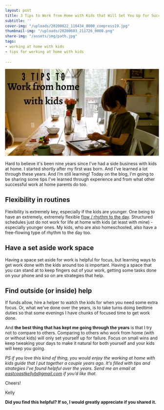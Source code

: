 ```yaml
---
layout: post
title: 3 Tips to Work from Home with Kids that Will Set You Up for Success
subtitle: ''
cover-img: "/uploads/20200822_110434_0000_compress19.jpg"
thumbnail-img: "/uploads/20200603_211726_0000.png"
share-img: "/assets/img/path.jpg"
tags:
- working at home with kids
- tips for working at home with kids

---
```

![](/uploads/20200603_211726_0000.png)

Hard to believe it's been nine years since I've had a side business with kids at home. I started shortly after my first was born. And I've learned a lot through these years. And I’m still learning! Today on the blog, I'm going to be sharing some tips I've learned through experience and from what other successful work at home parents do too.

## Flexibility in routines

Flexibility is extremely key, especially if the kids are younger. One being to have an extremely, extremely flexible [flow / rhythm to the day](https://www.eastcoastkelly.com/at%20home%20with%20kids/planning/2020/05/21/how-to-create-a-daily-rhythm-at-home.html). Structured schedules just do not work for life at home with kids (at least with mine) - especially younger ones. My kids, who are also homeschooled, also have a free-flowing type of rhythm to the day too.

## Have a set aside work space

Having a space set aside for work is helpful for focus, but learning ways to get work done with the kids around too is important. Having a space that you can stand at to keep fingers out of your work, getting some tasks done on your phone and so on are strategies that help.

## Find outside (or inside) help

If funds allow, hire a helper to watch the kids for when you need some extra focus. Or, what we've done over the years, is to take turns doing bedtime duties so that some evenings I have chunks of focused time to get work done.

And **the best thing that has kept me going through the years** is that I try not to compare to others. Comparing to others who work from home (with or without kids) will only set yourself up for failure. Focus on small wins and keep tweaking your days to make it natural for both yourself and your kids will keep you going.

_PS if you love this kind of thing, you would enjoy the working at home with kids guide that I put together a couple years ago. It's filled with tips and strategies I've found helpful over the years. Send me an email at_ [_eastcoastkellyb@gmail.com_](mailto:eastcoastkellyb@gmail.com) _if you’d like that._

Cheers!

Kelly

**Did you find this helpful? If so, I would greatly appreciate if you shared it.**